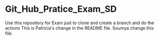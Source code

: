 # Git_Hub_Pratice_Exam_SD
Use this repository for Exam just to clone and create a branch and do the actions
This is Patricia's change in the README file.
Soumya change this file.
